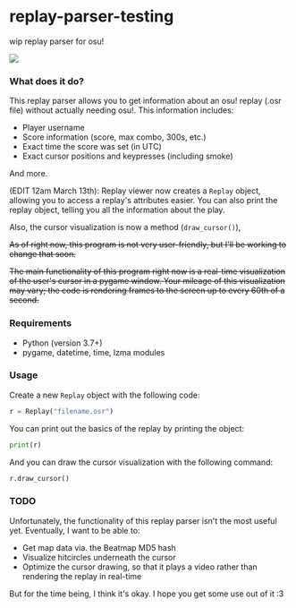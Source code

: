 # replay-parser-testing

wip replay parser for osu!

![](https://cdn.discordapp.com/attachments/599688004654596108/1084671585614565386/ezgif.com-crop.gif)

### What does it do?

This replay parser allows you to get information about an osu! replay (.osr file) without actually needing osu!. This information includes:

- Player username
- Score information (score, max combo, 300s, etc.)
- Exact time the score was set (in UTC)
- Exact cursor positions and keypresses (including smoke)

And more.

(EDIT 12am March 13th): Replay viewer now creates a `Replay` object, allowing you to access a replay's attributes easier. You can also print the replay object, telling you all the information about the play. 

Also, the cursor visualization is now a method (`draw_cursor()`),

~~As of right now, this program is not very user-friendly, but I'll be working to change that soon.~~

~~The main functionality of this program right now is a real-time visualization of the user's cursor in a pygame window. Your mileage of this visualization may vary; the code is rendering frames to the screen up to every 60th of a second.~~

### Requirements

- Python (version 3.7+)
- pygame, datetime, time, lzma modules

### Usage

Create a new `Replay` object with the following code:

```python
r = Replay("filename.osr")
```

You can print out the basics of the replay by printing the object:

```python
print(r)
```

And you can draw the cursor visualization with the following command:

```python
r.draw_cursor()
```

### TODO

Unfortunately, the functionality of this replay parser isn't the most useful yet. Eventually, I want to be able to:

- Get map data via. the Beatmap MD5 hash
- Visualize hitcircles underneath the cursor
- Optimize the cursor drawing, so that it plays a video rather than rendering the replay in real-time

But for the time being, I think it's okay. I hope you get some use out of it :3 